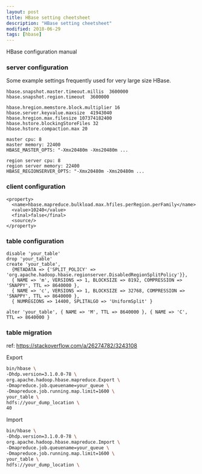 ```yaml
---
layout: post
title: HBase setting cheetsheet
description: "HBase setting cheetsheet"
modified: 2018-06-29
tags: [hbase]
---
```


HBase configuration manual

### server configuration

Some example settings frequently used for very large size HBase.

```
hbase.snapshot.master.timeout.millis  3600000
hbase.snapshot.region.timeout  3600000

hbase.hregion.memstore.block.multiplier 16
hbase.server.keyvalue.maxsize  41943040
hbase.hregion.max.filesize 107374182400
hbase.hstore.blockingStoreFiles 32
hbase.hstore.compaction.max 20
```

```
master cpu: 8
master memory: 22400
HBASE_MASTER_OPTS: "-Xmx20480m -Xms20480m ...
```

```
region server cpu: 8
region server memory: 22400
HBASE_REGIONSERVER_OPTS: "-Xmx20480m -Xms20480m ...
```

### client configuration

```
<property>
  <name>hbase.mapreduce.bulkload.max.hfiles.perRegion.perFamily</name>
  <value>10240</value>
  <final>false</final>
  <source/>
</property>
```

### table configuration

```
disable 'your_table'
drop 'your_table'
create 'your_table',
  {METADATA => {'SPLIT_POLICY' => 'org.apache.hadoop.hbase.regionserver.DisabledRegionSplitPolicy'}},
  { NAME => 'm', VERSIONS => 1, BLOCKSIZE => 8192, COMPRESSION => 'SNAPPY', TTL => 8640000 },
  { NAME => 'c', VERSIONS => 1, BLOCKSIZE => 32768, COMPRESSION => 'SNAPPY', TTL => 8640000 },
  { NUMREGIONS => 14400, SPLITALGO => 'UniformSplit' }

alter 'your_table', { NAME => 'M', TTL => 8640000 }, { NAME => 'C', TTL => 8640000 }
```

### table migration

ref: https://stackoverflow.com/a/26274782/3243108

Export

```bash
bin/hbase \
-Dhdp.version=3.1.0.0-78 \
org.apache.hadoop.hbase.mapreduce.Export \
-Dmapreduce.job.queuename=your_queue \
-Dmapreduce.job.running.map.limit=1600 \
your_table \
hdfs://your_dump_location \
40
```

Import

```bash
bin/hbase \
-Dhdp.version=3.1.0.0-78 \
org.apache.hadoop.hbase.mapreduce.Import \
-Dmapreduce.job.queuename=your_queue \
-Dmapreduce.job.running.map.limit=1600 \
your_table \
hdfs://your_dump_location \
```
